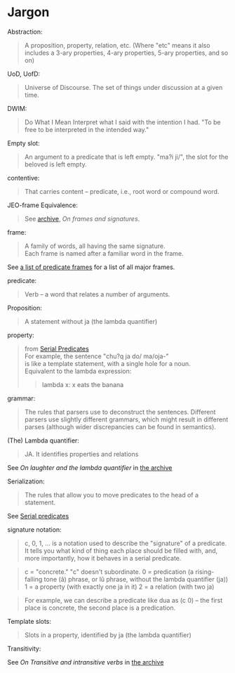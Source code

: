 # Jargon

Abstraction:
> 
> A proposition, property, relation, etc. 
> (Where "etc" means it also includes a 3-ary properties, 4-ary properties, 5-ary properties, and so on)
> 
UoD, UofD:

> Universe of Discourse.
> The set of things under discussion at a given time.


DWIM:

> Do What I Mean
> Interpret what I said with the intention I had.
> "To be free to be interpreted in the intended way."


Empty slot:

> An argument to a predicate that is left empty.
> "ma?i ji/", the slot for the beloved is left empty.


contentive:

> That carries content – predicate, i.e., root word or compound word.


JEO-frame Equivalence:

> See [archive](archive), *On frames and signatures*.


frame:

> A family of words, all having the same signature.  
> Each frame is named after a familiar word in the frame.

See [a list of predicate frames](https://github.com/acotis/serial-predicate-engine/blob/master/code/dict/frame-list.txt) for a list of all major frames.


predicate:

> Verb – a word that relates a number of arguments.


Proposition:

> A statement without ja (the lambda quantifier)


property:

> from [Serial Predicates](https://docs.google.com/document/d/1xgt7dPGWSBHx7LTQzl_JqMrti-hgmk1zVA_gCY9TPfM/edit)  
> For example, the sentence "chu?q ja do/ ma/oja-"  
> is like a template statement, with a single hole for a noun.  
> Equivalent to the lambda expression:  
> > lambda x: x eats the banana  


grammar:

> The rules that parsers use to deconstruct the sentences.
> Different parsers use slightly different grammars, which might result in different parses (although wider discrepancies can be found in semantics).


(The) Lambda quantifier:

> JA. It identifies properties and relations

See *On laughter and the lambda quantifier* in [the archive](archive)


Serialization:
> 
> The rules that allow you to move predicates to the head of a statement.

See [Serial predicates](https://docs.google.com/document/d/1xgt7dPGWSBHx7LTQzl_JqMrti-hgmk1zVA_gCY9TPfM/edit)


signature notation:

> c, 0, 1, … is a notation used to describe the "signature" of a predicate.
> It tells you what kind of thing each place should be filled with, and, more importantly, how it behaves in a serial predicate.

> c = "concrete." "c" doesn't subordinate.
> 0 = predication (a rising-falling tone (â) phrase, or lû phrase, without the lambda quantifier (ja))
> 1 = a property (with exactly one ja in it)
> 2 = a relation (with two ja)

> For example, we can describe a predicate like dua as (c 0) –
> the first place is concrete, the second place is a predication.


Template slots:

> Slots in a property, identified by ja (the lambda quantifier)

Transitivity:

See *On Transitive and intransitive verbs* in [the archive](archive)
